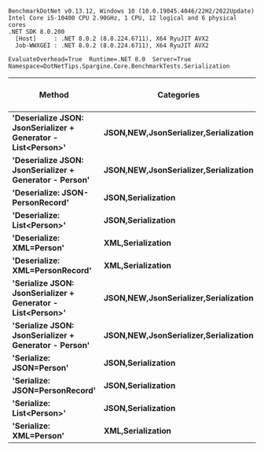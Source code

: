 ```

BenchmarkDotNet v0.13.12, Windows 10 (10.0.19045.4046/22H2/2022Update)
Intel Core i5-10400 CPU 2.90GHz, 1 CPU, 12 logical and 6 physical cores
.NET SDK 8.0.200
  [Host]     : .NET 8.0.2 (8.0.224.6711), X64 RyuJIT AVX2
  Job-WWXGEI : .NET 8.0.2 (8.0.224.6711), X64 RyuJIT AVX2

EvaluateOverhead=True  Runtime=.NET 8.0  Server=True  
Namespace=DotNetTips.Spargine.Core.BenchmarkTests.Serialization  

```
| Method                                                        | Categories                                | Mean         | Error       | StdDev      | StdErr      | Min          | Q1           | Median       | Q3           | Max          | Op/s      | CI99.9% Margin | Iterations | Kurtosis | MValue | Skewness | Rank | LogicalGroup | Baseline | Gen0   | Exceptions | Completed Work Items | Lock Contentions | Code Size | Gen1   | Gen2   | Allocated |
|-------------------------------------------------------------- |------------------------------------------ |-------------:|------------:|------------:|------------:|-------------:|-------------:|-------------:|-------------:|-------------:|----------:|---------------:|-----------:|---------:|-------:|---------:|-----:|------------- |--------- |-------:|-----------:|---------------------:|-----------------:|----------:|-------:|-------:|----------:|
| **&#39;Deserialize JSON: JsonSerializer + Generator - List&lt;Person&gt;&#39;** | **JSON,**NEW**,JsonSerializer,Serialization** | **858,165.1 ns** | **4,417.30 ns** | **4,131.95 ns** | **1,066.86 ns** | **852,467.0 ns** | **855,290.5 ns** | **857,696.5 ns** | **862,467.3 ns** | **863,969.9 ns** |   **1,165.3** |   **4,417.301 ns** |      **15.00** |    **1.371** |  **2.000** |   **0.1851** |   **10** | *****            | **No**       | **1.9531** |          **-** |                    **-** |                **-** |   **2,653 B** |      **-** |      **-** | **231.48 KB** |
| **&#39;Deserialize JSON: JsonSerializer + Generator - Person&#39;**       | **JSON,**NEW**,JsonSerializer,Serialization** |   **8,487.1 ns** |    **23.25 ns** |    **20.61 ns** |     **5.51 ns** |   **8,455.5 ns** |   **8,476.0 ns** |   **8,485.1 ns** |   **8,494.6 ns** |   **8,529.1 ns** | **117,825.8** |      **23.246 ns** |      **14.00** |    **2.370** |  **2.000** |   **0.3382** |    **5** | *****            | **No**       | **0.0153** |          **-** |                    **-** |                **-** |   **2,578 B** |      **-** |      **-** |   **2.55 KB** |
| **&#39;Deserialize: JSON-PersonRecord&#39;**                              | **JSON,Serialization**                        |   **4,289.0 ns** |    **11.04 ns** |     **9.22 ns** |     **2.56 ns** |   **4,265.3 ns** |   **4,284.9 ns** |   **4,290.8 ns** |   **4,295.9 ns** |   **4,298.9 ns** | **233,157.1** |      **11.039 ns** |      **13.00** |    **3.645** |  **2.000** |  **-1.1770** |    **4** | *****            | **No**       | **0.0229** |          **-** |                    **-** |                **-** |     **403 B** |      **-** |      **-** |   **2.41 KB** |
| **&#39;Deserialize: List&lt;Person&gt;&#39;**                                   | **JSON,Serialization**                        | **448,781.6 ns** | **1,975.20 ns** | **1,847.61 ns** |   **477.05 ns** | **445,321.3 ns** | **447,441.0 ns** | **449,067.5 ns** | **449,842.2 ns** | **451,801.9 ns** |   **2,228.3** |   **1,975.204 ns** |      **15.00** |    **1.979** |  **2.000** |  **-0.0786** |    **9** | *****            | **No**       | **1.9531** |          **-** |                    **-** |                **-** |     **403 B** |      **-** |      **-** | **212.79 KB** |
| **&#39;Deserialize: XML=Person&#39;**                                     | **XML,Serialization**                         |  **23,548.0 ns** |   **222.78 ns** |   **208.39 ns** |    **53.81 ns** |  **23,233.4 ns** |  **23,361.0 ns** |  **23,593.1 ns** |  **23,646.3 ns** |  **23,894.8 ns** |  **42,466.5** |     **222.783 ns** |      **15.00** |    **1.685** |  **2.000** |  **-0.0083** |    **7** | *****            | **No**       | **0.1221** |          **-** |                    **-** |                **-** |     **645 B** |      **-** |      **-** |  **20.06 KB** |
| **&#39;Deserialize: XML=PersonRecord&#39;**                               | **XML,Serialization**                         |  **23,379.6 ns** |   **174.46 ns** |   **163.19 ns** |    **42.14 ns** |  **23,149.4 ns** |  **23,245.9 ns** |  **23,375.6 ns** |  **23,480.6 ns** |  **23,700.6 ns** |  **42,772.4** |     **174.465 ns** |      **15.00** |    **1.875** |  **2.000** |   **0.2464** |    **7** | *****            | **No**       | **0.1221** |          **-** |                    **-** |                **-** |     **645 B** |      **-** |      **-** |  **19.22 KB** |
| **&#39;Serialize JSON: JsonSerializer + Generator - List&lt;Person&gt;&#39;**   | **JSON,**NEW**,JsonSerializer,Serialization** | **298,883.3 ns** | **4,947.21 ns** | **4,627.62 ns** | **1,194.85 ns** | **292,797.9 ns** | **295,927.2 ns** | **297,184.1 ns** | **301,582.5 ns** | **308,908.1 ns** |   **3,345.8** |   **4,947.210 ns** |      **15.00** |    **2.267** |  **2.000** |   **0.6453** |    **8** | *****            | **No**       | **5.8594** |          **-** |                    **-** |                **-** |   **1,810 B** | **5.8594** | **5.8594** | **153.15 KB** |
| **&#39;Serialize JSON: JsonSerializer + Generator - Person&#39;**         | **JSON,**NEW**,JsonSerializer,Serialization** |   **2,273.1 ns** |     **6.55 ns** |     **5.47 ns** |     **1.52 ns** |   **2,264.0 ns** |   **2,271.0 ns** |   **2,273.2 ns** |   **2,277.1 ns** |   **2,282.8 ns** | **439,932.1** |       **6.549 ns** |      **13.00** |    **1.945** |  **2.000** |  **-0.0863** |    **3** | *****            | **No**       | **0.0191** |          **-** |                    **-** |                **-** |   **1,854 B** |      **-** |      **-** |   **1.91 KB** |
| **&#39;Serialize: JSON=Person&#39;**                                      | **JSON,Serialization**                        |   **2,091.5 ns** |     **9.82 ns** |     **9.19 ns** |     **2.37 ns** |   **2,074.8 ns** |   **2,085.5 ns** |   **2,088.6 ns** |   **2,097.9 ns** |   **2,107.5 ns** | **478,116.6** |       **9.824 ns** |      **15.00** |    **2.048** |  **2.000** |   **0.2804** |    **2** | *****            | **No**       | **0.0191** |          **-** |                    **-** |                **-** |     **372 B** |      **-** |      **-** |   **1.82 KB** |
| **&#39;Serialize: JSON=PersonRecord&#39;**                                | **JSON,Serialization**                        |   **2,004.2 ns** |     **7.97 ns** |     **7.06 ns** |     **1.89 ns** |   **1,987.4 ns** |   **2,002.2 ns** |   **2,005.2 ns** |   **2,008.5 ns** |   **2,014.1 ns** | **498,947.1** |       **7.967 ns** |      **14.00** |    **2.926** |  **2.000** |  **-0.8186** |    **1** | *****            | **No**       | **0.0191** |          **-** |                    **-** |                **-** |     **372 B** |      **-** |      **-** |    **1.8 KB** |
| **&#39;Serialize: List&lt;Person&gt;&#39;**                                     | **JSON,Serialization**                        | **295,147.5 ns** | **5,664.51 ns** | **5,563.31 ns** | **1,390.83 ns** | **288,362.5 ns** | **290,601.1 ns** | **294,659.1 ns** | **297,374.6 ns** | **306,027.5 ns** |   **3,388.1** |   **5,664.512 ns** |      **16.00** |    **2.146** |  **2.000** |   **0.5984** |    **8** | *****            | **No**       | **5.8594** |          **-** |                    **-** |                **-** |     **323 B** | **5.8594** | **5.8594** | **151.72 KB** |
| **&#39;Serialize: XML=Person&#39;**                                       | **XML,Serialization**                         |  **17,676.9 ns** |   **174.27 ns** |   **163.02 ns** |    **42.09 ns** |  **17,301.6 ns** |  **17,594.4 ns** |  **17,698.2 ns** |  **17,791.1 ns** |  **17,901.6 ns** |  **56,571.1** |     **174.274 ns** |      **15.00** |    **2.640** |  **2.000** |  **-0.6895** |    **6** | *****            | **No**       | **0.2441** |          **-** |                    **-** |                **-** |     **691 B** |      **-** |      **-** |  **22.95 KB** |
